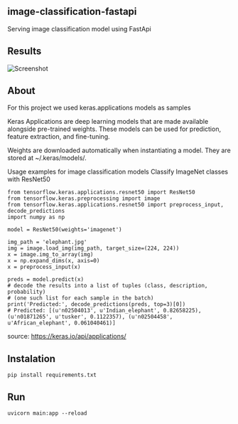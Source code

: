 ## image-classification-fastapi

Serving image classification model using FastApi 


## Results
![Screenshot](/fastapi.gif)
## About

For this project we used keras.applications models as samples


Keras Applications are deep learning models that are made available alongside pre-trained weights. These models can be used for prediction, feature extraction, and fine-tuning.

Weights are downloaded automatically when instantiating a model. They are stored at ~/.keras/models/.

Usage examples for image classification models
Classify ImageNet classes with ResNet50

```
from tensorflow.keras.applications.resnet50 import ResNet50
from tensorflow.keras.preprocessing import image
from tensorflow.keras.applications.resnet50 import preprocess_input, decode_predictions
import numpy as np

model = ResNet50(weights='imagenet')

img_path = 'elephant.jpg'
img = image.load_img(img_path, target_size=(224, 224))
x = image.img_to_array(img)
x = np.expand_dims(x, axis=0)
x = preprocess_input(x)

preds = model.predict(x)
# decode the results into a list of tuples (class, description, probability)
# (one such list for each sample in the batch)
print('Predicted:', decode_predictions(preds, top=3)[0])
# Predicted: [(u'n02504013', u'Indian_elephant', 0.82658225), (u'n01871265', u'tusker', 0.1122357), (u'n02504458', u'African_elephant', 0.061040461)]
```
source: https://keras.io/api/applications/

## Instalation
```
pip install requirements.txt
```

## Run
```
uvicorn main:app --reload
```
